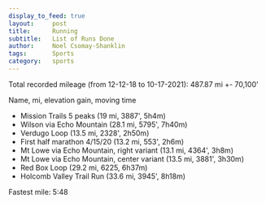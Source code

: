 ```yaml
---
display_to_feed: true
layout:     post
title:      Running
subtitle:   List of Runs Done
author:     Noel Csomay-Shanklin
tags:       Sports
category:   sports
---
```

<!-- Start Writing Below in Markdown -->
Total recorded mileage (from 12-12-18 to 10-17-2021): 487.87 mi +- 70,100'

Name, mi, elevation gain, moving time
* Mission Trails 5 peaks (19 mi, 3887', 5h4m)
* Wilson via Echo Mountain (28.1 mi, 5795', 7h40m)
* Verdugo Loop (13.5 mi, 2328', 2h50m)
* First half marathon 4/15/20 (13.2 mi, 553', 2h6m)
* Mt Lowe via Echo Mountain, right variant (13.1 mi, 4364', 3h8m)
* Mt Lowe via Echo Mountain, center variant (13.5 mi, 3881', 3h30m)
* Red Box Loop (29.2 mi, 6225, 6h37m)
* Holcomb Valley Trail Run (33.6 mi, 3945', 8h18m)

Fastest mile: 5:48
